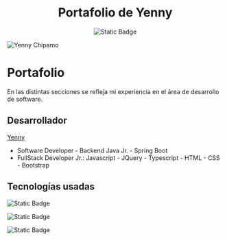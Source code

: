 

<div align="center">

  <h1> Portafolio de Yenny</h1>

  ![Static Badge](https://img.shields.io/badge/VERSION-1.0-yellow?style=flat)

</div>

![Yenny Chipamo](https://github.com/user-attachments/assets/08568506-f96b-422f-b459-181f001d067a)


# Portafolio

  En las distintas secciones se refleja mi experiencia en el área de desarrollo de software. 
      
## Desarrollador

[Yenny ](https://www.linkedin.com/in)
* Software Developer - Backend Java Jr. - Spring Boot
* FullStack Developer Jr.: Javascript - JQuery - Typescript - HTML - CSS - Bootstrap

## Tecnologías usadas
   
  ![Static Badge](https://img.shields.io/badge/HTML-green?style=flat)
  
  ![Static Badge](https://img.shields.io/badge/CSS-skyblue?style=flat)
  
  ![Static Badge](https://img.shields.io/badge/JAVASCRIPT-fuchsia?style=flat)
  
